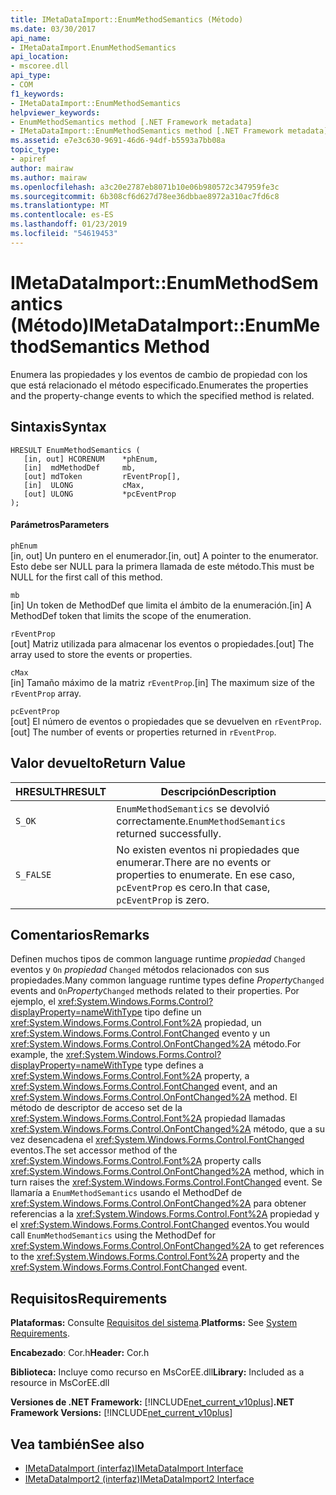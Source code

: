 ```yaml
---
title: IMetaDataImport::EnumMethodSemantics (Método)
ms.date: 03/30/2017
api_name:
- IMetaDataImport.EnumMethodSemantics
api_location:
- mscoree.dll
api_type:
- COM
f1_keywords:
- IMetaDataImport::EnumMethodSemantics
helpviewer_keywords:
- EnumMethodSemantics method [.NET Framework metadata]
- IMetaDataImport::EnumMethodSemantics method [.NET Framework metadata]
ms.assetid: e7e3c630-9691-46d6-94df-b5593a7bb08a
topic_type:
- apiref
author: mairaw
ms.author: mairaw
ms.openlocfilehash: a3c20e2787eb8071b10e06b980572c347959fe3c
ms.sourcegitcommit: 6b308cf6d627d78ee36dbbae8972a310ac7fd6c8
ms.translationtype: MT
ms.contentlocale: es-ES
ms.lasthandoff: 01/23/2019
ms.locfileid: "54619453"
---
```

# <a name="imetadataimportenummethodsemantics-method"></a><span data-ttu-id="432d2-102">IMetaDataImport::EnumMethodSemantics (Método)</span><span class="sxs-lookup"><span data-stu-id="432d2-102">IMetaDataImport::EnumMethodSemantics Method</span></span>
<span data-ttu-id="432d2-103">Enumera las propiedades y los eventos de cambio de propiedad con los que está relacionado el método especificado.</span><span class="sxs-lookup"><span data-stu-id="432d2-103">Enumerates the properties and the property-change events to which the specified method is related.</span></span>  
  
## <a name="syntax"></a><span data-ttu-id="432d2-104">Sintaxis</span><span class="sxs-lookup"><span data-stu-id="432d2-104">Syntax</span></span>  
  
```  
HRESULT EnumMethodSemantics (  
   [in, out] HCORENUM    *phEnum,  
   [in]  mdMethodDef     mb,   
   [out] mdToken         rEventProp[],  
   [in]  ULONG           cMax,  
   [out] ULONG           *pcEventProp  
);  
```  
  
#### <a name="parameters"></a><span data-ttu-id="432d2-105">Parámetros</span><span class="sxs-lookup"><span data-stu-id="432d2-105">Parameters</span></span>  
 `phEnum`  
 <span data-ttu-id="432d2-106">[in, out] Un puntero en el enumerador.</span><span class="sxs-lookup"><span data-stu-id="432d2-106">[in, out] A pointer to the enumerator.</span></span> <span data-ttu-id="432d2-107">Esto debe ser NULL para la primera llamada de este método.</span><span class="sxs-lookup"><span data-stu-id="432d2-107">This must be NULL for the first call of this method.</span></span>  
  
 `mb`  
 <span data-ttu-id="432d2-108">[in] Un token de MethodDef que limita el ámbito de la enumeración.</span><span class="sxs-lookup"><span data-stu-id="432d2-108">[in] A MethodDef token that limits the scope of the enumeration.</span></span>  
  
 `rEventProp`  
 <span data-ttu-id="432d2-109">[out] Matriz utilizada para almacenar los eventos o propiedades.</span><span class="sxs-lookup"><span data-stu-id="432d2-109">[out] The array used to store the events or properties.</span></span>  
  
 `cMax`  
 <span data-ttu-id="432d2-110">[in] Tamaño máximo de la matriz `rEventProp`.</span><span class="sxs-lookup"><span data-stu-id="432d2-110">[in] The maximum size of the `rEventProp` array.</span></span>  
  
 `pcEventProp`  
 <span data-ttu-id="432d2-111">[out] El número de eventos o propiedades que se devuelven en `rEventProp`.</span><span class="sxs-lookup"><span data-stu-id="432d2-111">[out] The number of events or properties returned in `rEventProp`.</span></span>  
  
## <a name="return-value"></a><span data-ttu-id="432d2-112">Valor devuelto</span><span class="sxs-lookup"><span data-stu-id="432d2-112">Return Value</span></span>  
  
|<span data-ttu-id="432d2-113">HRESULT</span><span class="sxs-lookup"><span data-stu-id="432d2-113">HRESULT</span></span>|<span data-ttu-id="432d2-114">Descripción</span><span class="sxs-lookup"><span data-stu-id="432d2-114">Description</span></span>|  
|-------------|-----------------|  
|`S_OK`|<span data-ttu-id="432d2-115">`EnumMethodSemantics` se devolvió correctamente.</span><span class="sxs-lookup"><span data-stu-id="432d2-115">`EnumMethodSemantics` returned successfully.</span></span>|  
|`S_FALSE`|<span data-ttu-id="432d2-116">No existen eventos ni propiedades que enumerar.</span><span class="sxs-lookup"><span data-stu-id="432d2-116">There are no events or properties to enumerate.</span></span> <span data-ttu-id="432d2-117">En ese caso, `pcEventProp` es cero.</span><span class="sxs-lookup"><span data-stu-id="432d2-117">In that case, `pcEventProp` is zero.</span></span>|  
  
## <a name="remarks"></a><span data-ttu-id="432d2-118">Comentarios</span><span class="sxs-lookup"><span data-stu-id="432d2-118">Remarks</span></span>  
 <span data-ttu-id="432d2-119">Definen muchos tipos de common language runtime *propiedad* `Changed` eventos y `On` *propiedad* `Changed` métodos relacionados con sus propiedades.</span><span class="sxs-lookup"><span data-stu-id="432d2-119">Many common language runtime types define *Property*`Changed` events and `On`*Property*`Changed` methods related to their properties.</span></span> <span data-ttu-id="432d2-120">Por ejemplo, el <xref:System.Windows.Forms.Control?displayProperty=nameWithType> tipo define un <xref:System.Windows.Forms.Control.Font%2A> propiedad, un <xref:System.Windows.Forms.Control.FontChanged> evento y un <xref:System.Windows.Forms.Control.OnFontChanged%2A> método.</span><span class="sxs-lookup"><span data-stu-id="432d2-120">For example, the <xref:System.Windows.Forms.Control?displayProperty=nameWithType> type defines a <xref:System.Windows.Forms.Control.Font%2A> property, a <xref:System.Windows.Forms.Control.FontChanged> event, and an <xref:System.Windows.Forms.Control.OnFontChanged%2A> method.</span></span> <span data-ttu-id="432d2-121">El método de descriptor de acceso set de la <xref:System.Windows.Forms.Control.Font%2A> propiedad llamadas <xref:System.Windows.Forms.Control.OnFontChanged%2A> método, que a su vez desencadena el <xref:System.Windows.Forms.Control.FontChanged> eventos.</span><span class="sxs-lookup"><span data-stu-id="432d2-121">The set accessor method of the <xref:System.Windows.Forms.Control.Font%2A> property calls <xref:System.Windows.Forms.Control.OnFontChanged%2A> method, which in turn raises the <xref:System.Windows.Forms.Control.FontChanged> event.</span></span> <span data-ttu-id="432d2-122">Se llamaría a `EnumMethodSemantics` usando el MethodDef de <xref:System.Windows.Forms.Control.OnFontChanged%2A> para obtener referencias a la <xref:System.Windows.Forms.Control.Font%2A> propiedad y el <xref:System.Windows.Forms.Control.FontChanged> eventos.</span><span class="sxs-lookup"><span data-stu-id="432d2-122">You would call `EnumMethodSemantics` using the MethodDef for <xref:System.Windows.Forms.Control.OnFontChanged%2A> to get references to the <xref:System.Windows.Forms.Control.Font%2A> property and the <xref:System.Windows.Forms.Control.FontChanged> event.</span></span>  
  
## <a name="requirements"></a><span data-ttu-id="432d2-123">Requisitos</span><span class="sxs-lookup"><span data-stu-id="432d2-123">Requirements</span></span>  
 <span data-ttu-id="432d2-124">**Plataformas:** Consulte [Requisitos del sistema](../../../../docs/framework/get-started/system-requirements.md).</span><span class="sxs-lookup"><span data-stu-id="432d2-124">**Platforms:** See [System Requirements](../../../../docs/framework/get-started/system-requirements.md).</span></span>  
  
 <span data-ttu-id="432d2-125">**Encabezado**: Cor.h</span><span class="sxs-lookup"><span data-stu-id="432d2-125">**Header:** Cor.h</span></span>  
  
 <span data-ttu-id="432d2-126">**Biblioteca:** Incluye como recurso en MsCorEE.dll</span><span class="sxs-lookup"><span data-stu-id="432d2-126">**Library:** Included as a resource in MsCorEE.dll</span></span>  
  
 <span data-ttu-id="432d2-127">**Versiones de .NET Framework:** [!INCLUDE[net_current_v10plus](../../../../includes/net-current-v10plus-md.md)]</span><span class="sxs-lookup"><span data-stu-id="432d2-127">**.NET Framework Versions:** [!INCLUDE[net_current_v10plus](../../../../includes/net-current-v10plus-md.md)]</span></span>  
  
## <a name="see-also"></a><span data-ttu-id="432d2-128">Vea también</span><span class="sxs-lookup"><span data-stu-id="432d2-128">See also</span></span>
- [<span data-ttu-id="432d2-129">IMetaDataImport (interfaz)</span><span class="sxs-lookup"><span data-stu-id="432d2-129">IMetaDataImport Interface</span></span>](../../../../docs/framework/unmanaged-api/metadata/imetadataimport-interface.md)
- [<span data-ttu-id="432d2-130">IMetaDataImport2 (interfaz)</span><span class="sxs-lookup"><span data-stu-id="432d2-130">IMetaDataImport2 Interface</span></span>](../../../../docs/framework/unmanaged-api/metadata/imetadataimport2-interface.md)
